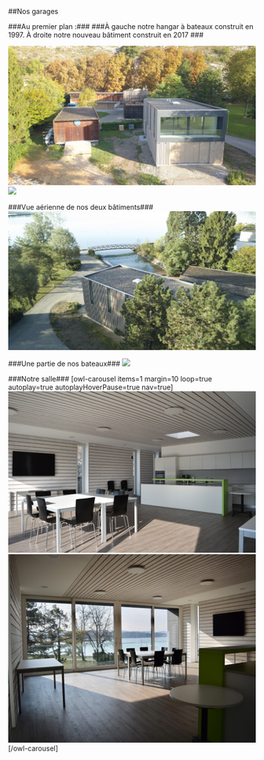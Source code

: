 ##Nos garages

###Au premier plan :###
###À gauche notre hangar à bateaux construit en 1997. À droite notre nouveau bâtiment construit en 2017 ###

![](10.jpg?classes=img-responsive,img-rounded)
![](11.jpg?classes=img-responsive,img-rounded)

###Vue aérienne de nos deux bâtiments###
![](19.jpg?classes=img-responsive,img-rounded)

###Une partie de nos bateaux###
![](13.jpg?classes=img-responsive,img-rounded)

###Notre salle###
[owl-carousel items=1 margin=10 loop=true autoplay=true autoplayHoverPause=true nav=true]
![](08.jpg?classes=img-responsive,img-rounded)
![](07.jpg?classes=img-responsive,img-rounded)
[/owl-carousel]